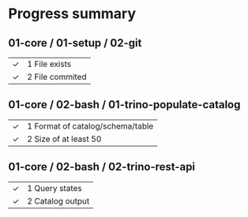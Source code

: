 # Progress summary 

## 01-core / 01-setup / 02-git
|   |   |
|---|---|
| &check; | 1 File exists |
| &check; | 2 File commited |
## 01-core / 02-bash / 01-trino-populate-catalog
|   |   |
|---|---|
| &check; | 1 Format of catalog/schema/table |
| &check; | 2 Size of at least 50 |
## 01-core / 02-bash / 02-trino-rest-api
|   |   |
|---|---|
| &check; | 1 Query states |
| &check; | 2 Catalog output |
